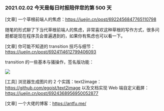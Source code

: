 ### 2021.02.02 今天是每日时报陪伴您的第 500 天

[文章] 一个草根前端人的焦虑：<https://juejin.cn/post/6922456847765110798>

随笔的形式聊了下当代草根前端人的焦虑，非常喜欢这种草根的写作方式，很多问题都是现在程序员会普遍遇到的，如果你有焦虑也可以看一下。

[文章] 你可能不知道的 transition 技巧与细节：<https://juejin.cn/post/6924114612799406093>

transition 的一些基本与骚操作，签名版功能：

![](https://p9-juejin.byteimg.com/tos-cn-i-k3u1fbpfcp/858296a39a7f4294b53e9b1712666469~tplv-k3u1fbpfcp-watermark.image)

[工具] 浏览器生成图片的 2 个实践：text2image：<https://github.com/egoist/text2image> 以及文档实现 Web 端自定义截屏：<https://juejin.cn/post/6924368956950052877>

[文章] 一个大佬的博客：<https://antfu.me/>

